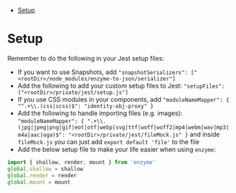 - [Setup](#setup)

# Setup

Remember to do the following in your Jest setup files:

- If you want to use Snapshots, add `"snapshotSerializers": ["<rootDir>/node_modules/enzyme-to-json/serializer"]`
- Add the following to add your custom setup files to Jest: `"setupFiles": ["<rootDir>/private/jest/setup.js"]`
- If you use CSS modules in your components, add `"moduleNameMapper": { "^.+\\.(css|scss)$": "identity-obj-proxy" }`
- Add the following to handle importing files (e.g. images): `"moduleNameMapper": { ".+\\.(jpg|jpeg|png|gif|eot|otf|webp|svg|ttf|woff|woff2|mp4|webm|wav|mp3|m4a|aac|oga)$": "<rootDir>/private/jest/fileMock.js" }` and inside `fileMock.js` you can just add `export default 'file'` to the file
- Add the below setup file to make your life easier when using `enzyme`:

```js
import { shallow, render, mount } from 'enzyme'
global.shallow = shallow
global.render = render
global.mount = mount
```
